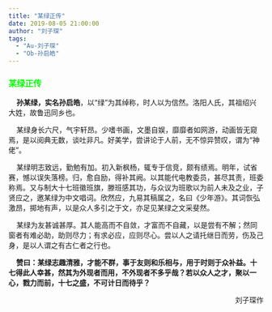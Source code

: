 ```yaml
---
title: "某绿正传"
date: 2019-08-05 21:00:00
author: "刘子琛"
tags: 
  - "Au-刘子琛"
  - "Ob-孙启皓"
---
```


<h3><span style="color: #00ff00;">某绿正传</span></h3>
<p>&nbsp; &nbsp; <strong>孙某绿，实名孙启皓</strong>，以&ldquo;绿&rdquo;为其绰称，时人以为信然。洛阳人氏，其祖绍兴大姓，故鲁迅同乡也。</p>
<p>&nbsp; &nbsp;&nbsp;某绿身长六尺，气宇轩昂。少嗜书画，文墨自娱，靡靡者如网游，动画皆无窥焉，是以阅典无数，谈吐非凡。好美学，尝讲论于人前，无不惊异赞叹，谓为&ldquo;神佬&rdquo;。</p>
<p>&nbsp; &nbsp;&nbsp;某绿明志致远，勤勉有加。初入新枫杨，辄专于信竞，颇有绩焉。明年，试省赛，憾以误失落榜。归，愈自励，得补其阙。以其能代电教委员，甚尽其责，班委称焉。又与制大十七班徽班旗，滕班感其功，与众议为班歌以为前人未及之业，子贤应之，邀某绿为中文唱词。欣然应，九易其稿属之，名曰《少年游》。其词恢弘激昂，掷地有声，以是众人多引之于文，亦足见某绿之文采斐然。</p>
<p>&nbsp; &nbsp;&nbsp;某绿为友甚诚甚厚。其人能高而不自敛，才富而不自藏，以是尝有不解；然同窗者有难必助，助则尽力；有求必应，应则尽心。尝以人之请托继日而劳，伤及己身，是以人谓之有古仁者之行也。</p>
<p>&nbsp; &nbsp;<strong>&nbsp;赞曰：某绿志趣清雅，才能不群，事于友则和乐相与，用于时则于众补益。十七得此人幸甚，然其为外现者而用，不外现者不多乎哉？若以众人之才，聚以一心，戮力而前，十七之盛，不可计日而待乎？</strong></p>
<p style="text-align: right;">刘子琛作</p>